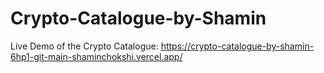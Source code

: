 # Crypto-Catalogue-by-Shamin
Live Demo of the Crypto Catalogue: https://crypto-catalogue-by-shamin-6hp1-git-main-shaminchokshi.vercel.app/
